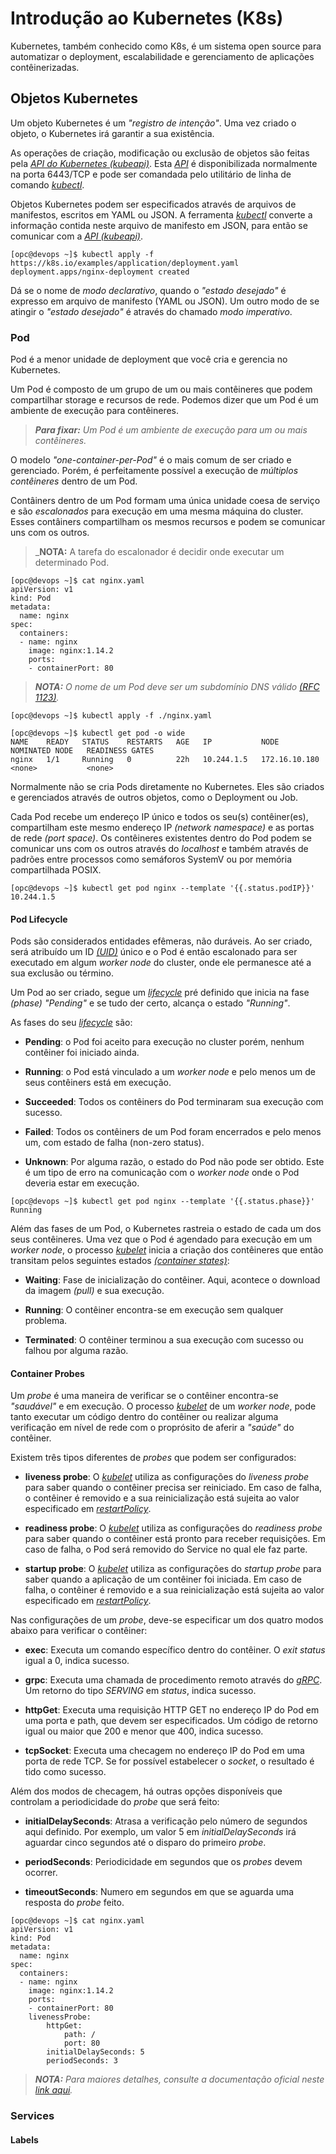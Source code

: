 # Introdução ao Kubernetes (K8s)

Kubernetes, também conhecido como K8s, é um sistema open source para automatizar o deployment, escalabilidade e gerenciamento de aplicações contêinerizadas.

## Objetos Kubernetes

Um objeto Kubernetes é um _"registro de intenção"_. Uma vez criado o objeto, o Kubernetes irá garantir a sua existência. 

As operações de criação, modificação ou exclusão de objetos são feitas pela _[API do Kubernetes (kubeapi)](https://kubernetes.io/docs/concepts/overview/kubernetes-api/)_. Esta _[API](https://kubernetes.io/docs/concepts/overview/kubernetes-api/)_ é disponibilizada normalmente na porta 6443/TCP e pode ser comandada pelo utilitário de linha de comando _[kubectl](https://kubernetes.io/docs/reference/kubectl/)_.

Objetos Kubernetes podem ser especificados através de arquivos de manifestos,  escritos em YAML ou JSON. A ferramenta _[kubectl](https://kubernetes.io/docs/reference/kubectl/)_ converte a informação contida neste arquivo de manifesto em JSON, para então se comunicar com a _[API (kubeapi)](https://kubernetes.io/docs/concepts/overview/kubernetes-api/)_.

```
[opc@devops ~]$ kubectl apply -f https://k8s.io/examples/application/deployment.yaml
deployment.apps/nginx-deployment created
```

Dá se o nome de _modo declarativo_, quando o _"estado desejado"_ é expresso em arquivo de manifesto (YAML ou JSON). Um outro modo de se atingir o _"estado desejado"_ é através do chamado _modo imperativo_.

### Pod

Pod é a menor unidade de deployment que você cria e gerencia no Kubernetes.

Um Pod é composto de um grupo de um ou mais contêineres que podem compartilhar storage e recursos de rede. Podemos dizer que um Pod é um ambiente de execução para contêineres. 

>_**__Para fixar:__** Um Pod é um ambiente de execução para um ou mais contêineres._

O modelo _"one-container-per-Pod"_ é o mais comum de ser criado e gerenciado. Porém, é perfeitamente possível a execução de _múltiplos contêineres_ dentro de um Pod. 

Contâiners dentro de um Pod formam uma única unidade coesa de serviço e são _escalonados_ para execução em uma mesma máquina do cluster. Esses contâiners compartilham os mesmos recursos e podem se comunicar uns com os outros.

>_**__NOTA:__** A tarefa do escalonador é decidir onde executar um determinado Pod.

```
[opc@devops ~]$ cat nginx.yaml
apiVersion: v1
kind: Pod
metadata:
  name: nginx
spec:
  containers:
  - name: nginx
    image: nginx:1.14.2
    ports:
    - containerPort: 80
```

>_**__NOTA:__** O nome de um Pod deve ser um subdomínio DNS válido [(RFC 1123)](https://datatracker.ietf.org/doc/html/rfc1123)._

```
[opc@devops ~]$ kubectl apply -f ./nginx.yaml
```

```
[opc@devops ~]$ kubectl get pod -o wide
NAME    READY   STATUS    RESTARTS   AGE   IP           NODE            NOMINATED NODE   READINESS GATES
nginx   1/1     Running   0          22h   10.244.1.5   172.16.10.180   <none>           <none>
```

Normalmente não se cria Pods diretamente no Kubernetes. Eles são criados e gerenciados através de outros objetos, como o Deployment ou Job.

Cada Pod recebe um endereço IP único e todos os seu(s) contêiner(es), compartilham este mesmo endereço IP _(network namespace)_ e as portas de rede _(port space)_. Os contêineres existentes dentro do Pod podem se comunicar uns com os outros através do _localhost_ e também através de padrões entre processos como semáforos SystemV ou por memória compartilhada POSIX. 

```
[opc@devops ~]$ kubectl get pod nginx --template '{{.status.podIP}}'
10.244.1.5
```

#### Pod Lifecycle

Pods são considerados entidades efêmeras, não duráveis. Ao ser criado, será atribuído um ID _[(UID)](https://kubernetes.io/docs/concepts/overview/working-with-objects/names/#uids)_ único e o Pod é então escalonado para ser executado em algum _worker node_ do cluster, onde ele permanesce até a sua exclusão ou término.

Um Pod ao ser criado, segue um _[lifecycle](https://kubernetes.io/docs/concepts/workloads/pods/pod-lifecycle/)_ pré definido que inicia na fase _(phase)_ _"Pending"_ e se tudo der certo, alcança o estado _"Running"_.

As fases do seu _[lifecycle](https://kubernetes.io/docs/concepts/workloads/pods/pod-lifecycle/)_ são:

- **Pending**: o Pod foi aceito para execução no cluster porém, nenhum contêiner foi iniciado ainda.

- **Running**: o Pod está vinculado a um _worker node_ e pelo menos um de seus contêiners está em execução.

- **Succeeded**: Todos os contêiners do Pod terminaram sua execução com sucesso.

- **Failed**: Todos os contêiners de um Pod foram encerrados e pelo menos um, com estado de falha (non-zero status).

- **Unknown**: Por alguma razão, o estado do Pod não pode ser obtido. Este é um tipo de erro na comunicação com o _worker node_ onde o Pod deveria estar em execução.

```
[opc@devops ~]$ kubectl get pod nginx --template '{{.status.phase}}'
Running
```

Além das fases de um Pod, o Kubernetes rastreia o estado de cada um dos seus contêineres. Uma vez que o Pod é agendado para execução em um _worker node_, o processo _[kubelet](https://kubernetes.io/docs/reference/command-line-tools-reference/kubelet/)_ inicia a criação dos contêineres que então transitam pelos seguintes estados _[(container states)](https://kubernetes.io/docs/concepts/workloads/pods/pod-lifecycle/#container-states)_:

- **Waiting**: Fase de inicialização do contêiner. Aqui, acontece o download da imagem _(pull)_ e sua execução.

- **Running**: O contêiner encontra-se em execução sem qualquer problema.

- **Terminated**: O contêiner terminou a sua execução com sucesso ou falhou por  alguma razão.

#### Container Probes

Um _probe_ é uma maneira de verificar se o contêiner encontra-se _"saudável"_ e em execução. O processo _[kubelet](https://kubernetes.io/docs/reference/command-line-tools-reference/kubelet/)_ de um _worker node_, pode tanto executar um código dentro do contêiner ou realizar alguma verificação em nível de rede com o proprósito de aferir a _"saúde"_ do contêiner.

Existem três tipos diferentes de _probes_ que podem ser configurados:

- **liveness probe**: O _[kubelet](https://kubernetes.io/docs/reference/command-line-tools-reference/kubelet/)_ utiliza as configurações do _liveness probe_ para saber quando o contêiner precisa ser reiniciado. Em caso de falha, o contêiner é removido e a sua reinicialização está sujeita ao valor especificado em _[restartPolicy](https://kubernetes.io/docs/concepts/workloads/pods/pod-lifecycle/#restart-policy)_.

- **readiness probe**: O _[kubelet](https://kubernetes.io/docs/reference/command-line-tools-reference/kubelet/)_ utiliza as configurações do _readiness probe_ para saber quando o contêiner está pronto para receber requisições. Em caso de falha, o Pod será removido do Service no qual ele faz parte.

- **startup probe**: O _[kubelet](https://kubernetes.io/docs/reference/command-line-tools-reference/kubelet/)_ utiliza as configurações do _startup probe_ para saber quando a aplicação de um contêiner foi iniciada. Em caso de falha, o contêiner é removido e a sua reinicialização está sujeita ao valor especificado em _[restartPolicy](https://kubernetes.io/docs/concepts/workloads/pods/pod-lifecycle/#restart-policy)_.

Nas configurações de um _probe_, deve-se especificar um dos quatro modos abaixo para verificar o contêiner:

- **exec**: Executa um comando específico dentro do contêiner. O _exit status_ igual a 0, indica sucesso.

- **grpc**: Executa uma chamada de procedimento remoto através do _[gRPC](https://grpc.io/)_. Um retorno do tipo _SERVING_ em _status_, indica sucesso.

- **httpGet**: Executa uma requisição HTTP GET no endereço IP do Pod em uma porta e path, que devem ser especificados. Um código de retorno igual ou maior que 200 e menor que 400, indica sucesso.

- **tcpSocket**: Executa uma checagem no endereço IP do Pod em uma porta de rede TCP. Se for possível estabelecer o _socket_, o resultado é tido como sucesso.

Além dos modos de checagem, há outras opções disponíveis que controlam a periodicidade do _probe_ que será feito:

- **initialDelaySeconds**: Atrasa a verificação pelo número de segundos aqui definido. Por exemplo, um valor 5 em _initialDelaySeconds_ irá aguardar cinco segundos até o disparo do primeiro _probe_.

- **periodSeconds**: Periodicidade em segundos que os _probes_ devem ocorrer.

- **timeoutSeconds**: Numero em segundos em que se aguarda uma resposta do _probe_ feito. 

```
[opc@devops ~]$ cat nginx.yaml
apiVersion: v1
kind: Pod
metadata:
  name: nginx
spec:
  containers:
  - name: nginx
    image: nginx:1.14.2
    ports:
    - containerPort: 80
    livenessProbe:
        httpGet:
            path: /
            port: 80
        initialDelaySeconds: 5
        periodSeconds: 3
```

>_**__NOTA:__** Para maiores detalhes, consulte a documentação oficial neste [link aqui](https://kubernetes.io/docs/tasks/configure-pod-container/configure-liveness-readiness-startup-probes/)._

### Services

#### Labels